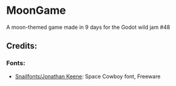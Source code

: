 # MoonGame
A moon-themed game made in 9 days for the Godot wild jam #48

## Credits:
### Fonts: 
* [Snailfonts/Jonathan Keene](https://www.fontspace.com/snailfonts): Space Cowboy font, Freeware

